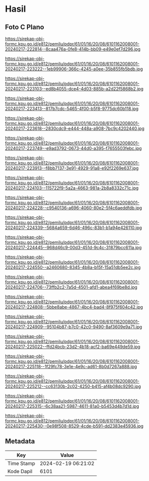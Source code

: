 # Hasil

## Foto C Plano

https://sirekap-obj-formc.kpu.go.id/e812/pemilu/pdpr/61/01/16/20/08/6101162008001-20240217-222814--8caa476a-0fe8-414b-bb09-e49e0ef7d296.jpg

https://sirekap-obj-formc.kpu.go.id/e812/pemilu/pdpr/61/01/16/20/08/6101162008001-20240217-223222--1eb99906-366c-4245-a0ee-35b855fb5bdb.jpg

https://sirekap-obj-formc.kpu.go.id/e812/pemilu/pdpr/61/01/16/20/08/6101162008001-20240217-223103--ed8b4055-dce4-4d03-885b-a2d22f5868b2.jpg

https://sirekap-obj-formc.kpu.go.id/e812/pemilu/pdpr/61/01/16/20/08/6101162008001-20240217-223413--817b7cdc-5465-4f00-b5f8-9775dc60b118.jpg

https://sirekap-obj-formc.kpu.go.id/e812/pemilu/pdpr/61/01/16/20/08/6101162008001-20240217-223618--2830cdc9-e444-448a-a908-7bc9c4202440.jpg

https://sirekap-obj-formc.kpu.go.id/e812/pemilu/pdpr/61/01/16/20/08/6101162008001-20240217-223749--e9ad3792-0673-44d0-a395-f7655503febc.jpg

https://sirekap-obj-formc.kpu.go.id/e812/pemilu/pdpr/61/01/16/20/08/6101162008001-20240217-223913--f8bb7137-3e91-4929-91a8-e92f2269e637.jpg

https://sirekap-obj-formc.kpu.go.id/e812/pemilu/pdpr/61/01/16/20/08/6101162008001-20240217-224103--115722f9-5a2a-4663-981a-2b8a8332c71c.jpg

https://sirekap-obj-formc.kpu.go.id/e812/pemilu/pdpr/61/01/16/20/08/6101162008001-20240217-224228--c9540136-a696-4060-80e2-5f4c6aeddfdb.jpg

https://sirekap-obj-formc.kpu.go.id/e812/pemilu/pdpr/61/01/16/20/08/6101162008001-20240217-224339--5684a659-6d46-496c-83b1-b1a94e426110.jpg

https://sirekap-obj-formc.kpu.go.id/e812/pemilu/pdpr/61/01/16/20/08/6101162008001-20240217-224445--968d46c9-00d3-451d-9c4c-31879bcc611a.jpg

https://sirekap-obj-formc.kpu.go.id/e812/pemilu/pdpr/61/01/16/20/08/6101162008001-20240217-224550--a2460680-8345-4b8a-b15f-15a51db5ee2c.jpg

https://sirekap-obj-formc.kpu.go.id/e812/pemilu/pdpr/61/01/16/20/08/6101162008001-20240217-224706--73ffb2c2-7a5d-4501-afd1-abea4f69be8d.jpg

https://sirekap-obj-formc.kpu.go.id/e812/pemilu/pdpr/61/01/16/20/08/6101162008001-20240217-224808--5bbe8abe-4867-4bc4-bad4-8f975f604c42.jpg

https://sirekap-obj-formc.kpu.go.id/e812/pemilu/pdpr/61/01/16/20/08/6101162008001-20240217-224909--95104b87-b7c0-42c0-9490-8af3609e9a71.jpg

https://sirekap-obj-formc.kpu.go.id/e812/pemilu/pdpr/61/01/16/20/08/6101162008001-20240217-225022--ffd24bcb-23d2-4b18-acf2-ba69e449de59.jpg

https://sirekap-obj-formc.kpu.go.id/e812/pemilu/pdpr/61/01/16/20/08/6101162008001-20240217-225118--1f29fc78-3e1e-4e9c-ad61-8b0d7267a888.jpg

https://sirekap-obj-formc.kpu.go.id/e812/pemilu/pdpr/61/01/16/20/08/6101162008001-20240217-225212--cc63130b-2c02-4250-b415-af4b08dc9290.jpg

https://sirekap-obj-formc.kpu.go.id/e812/pemilu/pdpr/61/01/16/20/08/6101162008001-20240217-225315--6c38aa21-5987-4611-81a0-b5453d4b7d1d.jpg

https://sirekap-obj-formc.kpu.go.id/e812/pemilu/pdpr/61/01/16/20/08/6101162008001-20240217-225430--0e98f508-8529-4cde-b591-dd2383e45936.jpg


## Metadata

| Key        | Value               |
| ---------- | ------------------- |
| Time Stamp | 2024-02-19 06:21:02 |
| Kode Dapil | 6101                |



